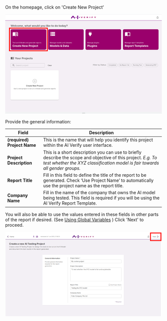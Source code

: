 On the homepage, click on 'Create New Project'

![create-project-image](../../res/test-ai-model-generate-report/home-1.png)

Provide the general information:

| Field                       | Description                                                                                                                                                                                 |
| --------------------------- | ------------------------------------------------------------------------------------------------------------------------------------------------------------------------------------------- |
| **(required) Project Name** | This is the name that will help you identify this project within the AI Verify user interface.                                                                                              |
| **Project Description**     | This is a short description you can use to briefly describe the scope and objective of this project. _E.g. To test whether the XYZ classification model is fair towards all gender groups._ |
| **Report Title**            | Fill in this field to define the title of the report to be generated. Check ‘Use Project Name’ to automatically use the project name as the report title.                                   |
| **Company Name**            | Fill in the name of the company that owns the AI model being tested. This field is required if you will be using the AI Verify Report Template.                                             |

You will also be able to use the values entered in these fields in other parts of the report if desired. (See [Using Global Variables](../4-using-global-variable) )
Click 'Next' to proceed.

![create-project-next-image](../../res/design-customized-report/general-1.png)
